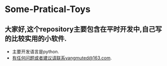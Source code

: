 # Some-Pratical-Toys
## 大家好,这个repository主要包含在平时开发中,自己写的比较实用的小软件. 
   * 主要开发语言是python.
   * 有任何问题或者建议请联系yangmuted@163.com.